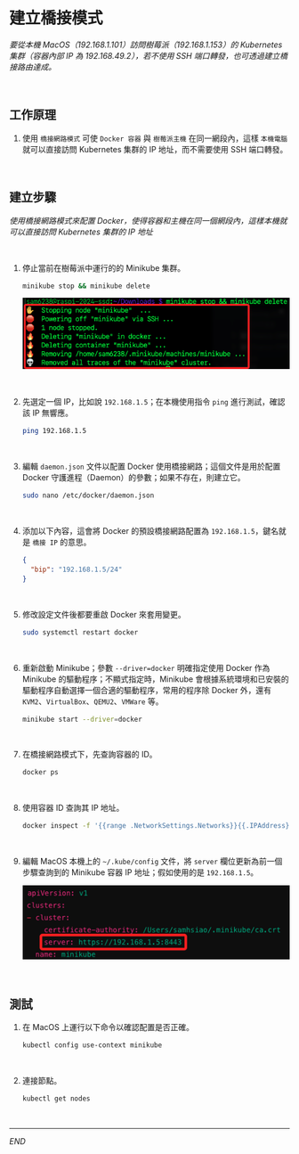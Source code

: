 # 建立橋接模式

_要從本機 MacOS（192.168.1.101）訪問樹莓派（192.168.1.153）的 Kubernetes 集群（容器內部 IP 為 192.168.49.2），若不使用 SSH 端口轉發，也可透過建立橋接路由達成。_

<br>

## 工作原理

1. 使用 `橋接網路模式` 可使 `Docker 容器` 與 `樹莓派主機` 在同一網段內，這樣 `本機電腦` 就可以直接訪問 Kubernetes 集群的 IP 地址，而不需要使用 SSH 端口轉發。

<br>

## 建立步驟

_使用橋接網路模式來配置 Docker，使得容器和主機在同一個網段內，這樣本機就可以直接訪問 Kubernetes 集群的 IP 地址_

<br>

1. 停止當前在樹莓派中運行的的 Minikube 集群。

    ```bash
    minikube stop && minikube delete
    ```

    ![](images/img_29.png)

<br>

2. 先選定一個 IP，比如說 `192.168.1.5`；在本機使用指令 `ping` 進行測試，確認該 IP 無響應。

    ```bash
    ping 192.168.1.5
    ```

<br>

3. 編輯 `daemon.json` 文件以配置 Docker 使用橋接網路；這個文件是用於配置 Docker 守護進程（Daemon）的參數；如果不存在，則建立它。

    ```bash
    sudo nano /etc/docker/daemon.json
    ```

<br>

4. 添加以下內容，這會將 Docker 的預設橋接網路配置為 `192.168.1.5`，鍵名就是 `橋接 IP` 的意思。

    ```json
    {
      "bip": "192.168.1.5/24"
    }
    ```

<br>

5. 修改設定文件後都要重啟 Docker 來套用變更。

    ```bash
    sudo systemctl restart docker
    ```

<br>

6. 重新啟動 Minikube；參數 `--driver=docker` 明確指定使用 Docker 作為 Minikube 的驅動程序；不顯式指定時，Minikube 會根據系統環境和已安裝的驅動程序自動選擇一個合適的驅動程序，常用的程序除 Docker 外，還有 `KVM2`、`VirtualBox`、`QEMU2`、`VMWare` 等。

    ```bash
    minikube start --driver=docker
    ```

<br>

7. 在橋接網路模式下，先查詢容器的 ID。

    ```bash
    docker ps
    ```

<br>

8. 使用容器 ID 查詢其 IP 地址。

    ```bash
    docker inspect -f '{{range .NetworkSettings.Networks}}{{.IPAddress}}{{end}}' <container_id>
    ```

<br>

9. 編輯 MacOS 本機上的 `~/.kube/config` 文件，將 `server` 欄位更新為前一個步驟查詢到的 Minikube 容器 IP 地址；假如使用的是 `192.168.1.5`。

    ![](images/img_28.png)

<br>

## 測試

1. 在 MacOS 上運行以下命令以確認配置是否正確。

    ```bash
    kubectl config use-context minikube
    ```

<br>

2. 連接節點。

    ```bash
    kubectl get nodes
    ```

<br>

___

_END_
